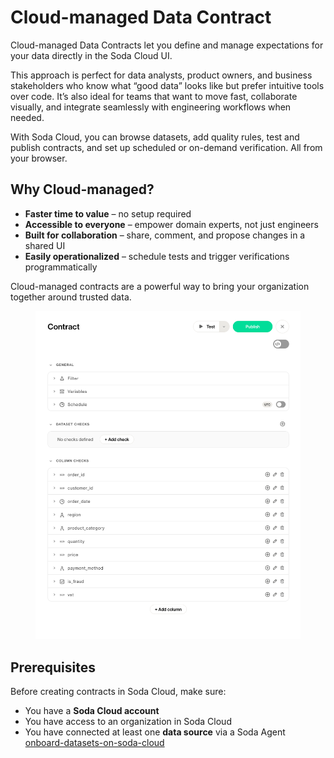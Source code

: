 # Cloud-managed Data Contract

Cloud-managed Data Contracts let you define and manage expectations for your data directly in the Soda Cloud UI.

This approach is perfect for data analysts, product owners, and business stakeholders who know what “good data” looks like but prefer intuitive tools over code. It’s also ideal for teams that want to move fast, collaborate visually, and integrate seamlessly with engineering workflows when needed.

With Soda Cloud, you can browse datasets, add quality rules, test and publish contracts, and set up scheduled or on-demand verification. All from your browser.

## Why Cloud-managed?

* **Faster time to value** – no setup required
* **Accessible to everyone** – empower domain experts, not just engineers
* **Built for collaboration** – share, comment, and propose changes in a shared UI
* **Easily operationalized** – schedule tests and trigger verifications programmatically

Cloud-managed contracts are a powerful way to bring your organization together around trusted data.

<figure><img src="../../.gitbook/assets/Screenshot 2025-05-20 at 3.05.13 PM (1).png" alt=""><figcaption></figcaption></figure>

## Prerequisites

Before creating contracts in Soda Cloud, make sure:

* You have a **Soda Cloud account**
* You have access to an organization in Soda Cloud
* You have connected at least one **data source** via a Soda Agent [onboard-datasets-on-soda-cloud](../../onboard-datasets-on-soda-cloud/ "mention")
